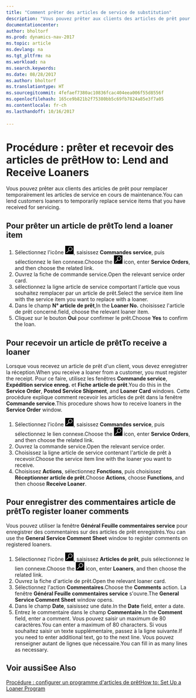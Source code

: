 ```yaml
---
title: "Comment prêter des articles de service de substitution"
description: "Vous pouvez prêter aux clients des articles de prêt pour remplacer temporairement les articles de service en cours de maintenance."
documentationcenter: 
author: bholtorf
ms.prod: dynamics-nav-2017
ms.topic: article
ms.devlang: na
ms.tgt_pltfrm: na
ms.workload: na
ms.search.keywords: 
ms.date: 08/28/2017
ms.author: bholtorf
ms.translationtype: HT
ms.sourcegitcommit: 4fefaef7380ac10836fcac404eea006f55d8556f
ms.openlocfilehash: 165ce9b821b2f75380bb5c69fb7824a85e3f7a05
ms.contentlocale: fr-ch
ms.lasthandoff: 10/16/2017

---
```

# <a name="how-to-lend-and-receive-loaners"></a><span data-ttu-id="10e6a-103">Procédure : prêter et recevoir des articles de prêt</span><span class="sxs-lookup"><span data-stu-id="10e6a-103">How to: Lend and Receive Loaners</span></span>
<span data-ttu-id="10e6a-104">Vous pouvez prêter aux clients des articles de prêt pour remplacer temporairement les articles de service en cours de maintenance.</span><span class="sxs-lookup"><span data-stu-id="10e6a-104">You can lend customers loaners to temporarily replace service items that you have received for servicing.</span></span>  
  
## <a name="to-lend-a-loaner-item"></a><span data-ttu-id="10e6a-105">Pour prêter un article de prêt</span><span class="sxs-lookup"><span data-stu-id="10e6a-105">To lend a loaner item</span></span>    
1. <span data-ttu-id="10e6a-106">Sélectionnez l'icône ![Page ou état pour la recherche](media/ui-search/search_small.png "Page ou état pour la recherche"), saisissez **Commandes service**, puis sélectionnez le lien connexe.</span><span class="sxs-lookup"><span data-stu-id="10e6a-106">Choose the ![Search for Page or Report](media/ui-search/search_small.png "Search for Page or Report icon") icon, enter **Service Orders**, and then choose the related link.</span></span>  
2. <span data-ttu-id="10e6a-107">Ouvrez la fiche de commande service.</span><span class="sxs-lookup"><span data-stu-id="10e6a-107">Open the relevant service order card.</span></span>  
3. <span data-ttu-id="10e6a-108">sélectionnez la ligne article de service comportant l'article que vous souhaitez remplacer par un article de prêt.</span><span class="sxs-lookup"><span data-stu-id="10e6a-108">Select the service item line with the service item you want to replace with a loaner.</span></span>  
4. <span data-ttu-id="10e6a-109">Dans le champ **N° article de prêt**,</span><span class="sxs-lookup"><span data-stu-id="10e6a-109">In the **Loaner No.**</span></span> <span data-ttu-id="10e6a-110">choisissez l'article de prêt concerné.</span><span class="sxs-lookup"><span data-stu-id="10e6a-110">field, choose the relevant loaner item.</span></span>  
5. <span data-ttu-id="10e6a-111">Cliquez sur le bouton **Oui** pour confirmer le prêt.</span><span class="sxs-lookup"><span data-stu-id="10e6a-111">Choose **Yes** to confirm the loan.</span></span>  

## <a name="to-receive-a-loaner"></a><span data-ttu-id="10e6a-112">Pour recevoir un article de prêt</span><span class="sxs-lookup"><span data-stu-id="10e6a-112">To receive a loaner</span></span>  
<span data-ttu-id="10e6a-113">Lorsque vous recevez un article de prêt d'un client, vous devez enregistrer la réception.</span><span class="sxs-lookup"><span data-stu-id="10e6a-113">When you receive a loaner from a customer, you must register the receipt.</span></span> <span data-ttu-id="10e6a-114">Pour ce faire, utilisez les fenêtres **Commande service**, **Expédition service enreg.** et **Fiche article de prêt**.</span><span class="sxs-lookup"><span data-stu-id="10e6a-114">You do this in the **Service Order**, **Posted Service Shipment**, and **Loaner Card** windows.</span></span> <span data-ttu-id="10e6a-115">Cette procédure explique comment recevoir les articles de prêt dans la fenêtre **Commande service**.</span><span class="sxs-lookup"><span data-stu-id="10e6a-115">This procedure shows how to receive loaners in the **Service Order** window.</span></span>  
  
1. <span data-ttu-id="10e6a-116">Sélectionnez l'icône ![Page ou état pour la recherche](media/ui-search/search_small.png "Page ou état pour la recherche"), saisissez **Commandes service**, puis sélectionnez le lien connexe.</span><span class="sxs-lookup"><span data-stu-id="10e6a-116">Choose the ![Search for Page or Report](media/ui-search/search_small.png "Search for Page or Report icon") icon, enter **Service Orders**, and then choose the related link.</span></span>  
2. <span data-ttu-id="10e6a-117">Ouvrez la commande service.</span><span class="sxs-lookup"><span data-stu-id="10e6a-117">Open the relevant service order.</span></span>  
3. <span data-ttu-id="10e6a-118">Choisissez la ligne article de service contenant l'article de prêt à recevoir.</span><span class="sxs-lookup"><span data-stu-id="10e6a-118">Choose the service item line with the loaner you want to receive.</span></span>  
4. <span data-ttu-id="10e6a-119">Choisissez **Actions**, sélectionnez **Fonctions**, puis choisissez **Réceptionner article de prêt**.</span><span class="sxs-lookup"><span data-stu-id="10e6a-119">Choose **Actions**, choose **Functions**, and then choose **Receive Loaner**.</span></span>  

## <a name="to-register-loaner-comments"></a><span data-ttu-id="10e6a-120">Pour enregistrer des commentaires article de prêt</span><span class="sxs-lookup"><span data-stu-id="10e6a-120">To register loaner comments</span></span>  
<span data-ttu-id="10e6a-121">Vous pouvez utiliser la fenêtre **Général Feuille commentaires service** pour enregistrer des commentaires sur des articles de prêt enregistrés.</span><span class="sxs-lookup"><span data-stu-id="10e6a-121">You can use the **General Service Comment Sheet** window to register comments on registered loaners.</span></span>  
  
1. <span data-ttu-id="10e6a-122">Sélectionnez l'icône ![Page ou état pour la recherche](media/ui-search/search_small.png "Page ou état pour la recherche"), saisissez **Articles de prêt**, puis sélectionnez le lien connexe.</span><span class="sxs-lookup"><span data-stu-id="10e6a-122">Choose the ![Search for Page or Report](media/ui-search/search_small.png "Search for Page or Report icon") icon, enter **Loaners**, and then choose the related link.</span></span>  
2. <span data-ttu-id="10e6a-123">Ouvrez la fiche d'article de prêt.</span><span class="sxs-lookup"><span data-stu-id="10e6a-123">Open the relevant loaner card.</span></span>  
3. <span data-ttu-id="10e6a-124">Sélectionnez l'action **Commentaires**.</span><span class="sxs-lookup"><span data-stu-id="10e6a-124">Choose the **Comments** action.</span></span> <span data-ttu-id="10e6a-125">La fenêtre **Général Feuille commentaires service** s'ouvre.</span><span class="sxs-lookup"><span data-stu-id="10e6a-125">The **General Service Comment Sheet** window opens.</span></span>  
4. <span data-ttu-id="10e6a-126">Dans le champ **Date**, saisissez une date.</span><span class="sxs-lookup"><span data-stu-id="10e6a-126">In the **Date** field, enter a date.</span></span>  
5. <span data-ttu-id="10e6a-127">Entrez le commentaire dans le champ **Commentaire**.</span><span class="sxs-lookup"><span data-stu-id="10e6a-127">In the **Comment** field, enter a comment.</span></span> <span data-ttu-id="10e6a-128">Vous pouvez saisir un maximum de 80 caractères.</span><span class="sxs-lookup"><span data-stu-id="10e6a-128">You can enter a maximum of 80 characters.</span></span> <span data-ttu-id="10e6a-129">Si vous souhaitez saisir un texte supplémentaire, passez à la ligne suivante.</span><span class="sxs-lookup"><span data-stu-id="10e6a-129">If you need to enter additional text, go to the next line.</span></span> <span data-ttu-id="10e6a-130">Vous pouvez renseigner autant de lignes que nécessaire.</span><span class="sxs-lookup"><span data-stu-id="10e6a-130">You can fill in as many lines as necessary.</span></span>  
  
## <a name="see-also"></a><span data-ttu-id="10e6a-131">Voir aussi</span><span class="sxs-lookup"><span data-stu-id="10e6a-131">See Also</span></span>  
[<span data-ttu-id="10e6a-132">Procédure : configurer un programme d'articles de prêt</span><span class="sxs-lookup"><span data-stu-id="10e6a-132">How to: Set Up a Loaner Program</span></span>](service-how-setup-loaner-program.md)   

